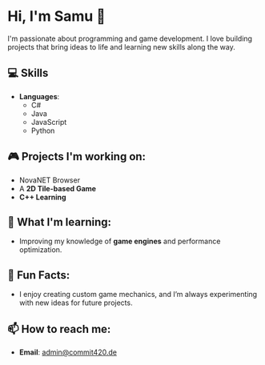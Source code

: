 # Hi, I'm Samu 👋

I'm passionate about programming and game development. I love building projects that bring ideas to life and learning new skills along the way.

## 💻 Skills
- **Languages**: 
  - C#
  - Java
  - JavaScript
  - Python

## 🎮 Projects I'm working on:
- NovaNET Browser
- A **2D Tile-based Game** 
- **C++ Learning**

## 🌱 What I'm learning:
- Improving my knowledge of **game engines** and performance optimization.

## 🚀 Fun Facts:
- I enjoy creating custom game mechanics, and I’m always experimenting with new ideas for future projects.

## 📫 How to reach me:
- **Email**: admin@commit420.de 

